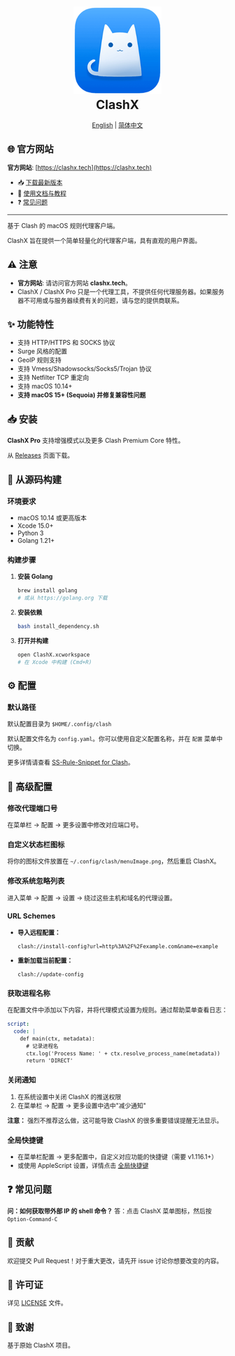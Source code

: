 <h1 align="center">
  <img src="https://github.com/charlessnow/ClashX/raw/master/clashx.png" alt="Clash" width="200">
  <br>
  ClashX
  <br>
</h1>

<div align="center">

[English](README.md) | [简体中文](README_zh-CN.md)

</div>

## 🌐 官方网站

**官方网站**: [https://clashx.tech](https://clashx.tech)

- 📥 [下载最新版本](https://clashx.tech/download)
- 📖 [使用文档与教程](https://clashx.tech/tutorial)
- ❓ [常见问题](https://clashx.tech/tutorial#faq)

---

基于 Clash 的 macOS 规则代理客户端。

ClashX 旨在提供一个简单轻量化的代理客户端，具有直观的用户界面。

## ⚠️ 注意

- **官方网站**: 请访问官方网站 **clashx.tech**。
- ClashX / ClashX Pro 只是一个代理工具，不提供任何代理服务器。如果服务器不可用或与服务器续费有关的问题，请与您的提供商联系。

## ✨ 功能特性

- 支持 HTTP/HTTPS 和 SOCKS 协议
- Surge 风格的配置
- GeoIP 规则支持
- 支持 Vmess/Shadowsocks/Socks5/Trojan 协议
- 支持 Netfilter TCP 重定向
- 支持 macOS 10.14+
- **支持 macOS 15+ (Sequoia) 并修复兼容性问题**

## 📥 安装

**ClashX Pro** 支持增强模式以及更多 Clash Premium Core 特性。

从 [Releases](https://github.com/charlessnow/ClashX/releases) 页面下载。

## 🔨 从源码构建

### 环境要求

- macOS 10.14 或更高版本
- Xcode 15.0+
- Python 3
- Golang 1.21+

### 构建步骤

1. **安装 Golang**
   ```bash
   brew install golang
   # 或从 https://golang.org 下载
   ```

2. **安装依赖**
   ```bash
   bash install_dependency.sh
   ```

3. **打开并构建**
   ```bash
   open ClashX.xcworkspace
   # 在 Xcode 中构建 (Cmd+R)
   ```

## ⚙️ 配置

### 默认路径

默认配置目录为 `$HOME/.config/clash`

默认配置文件名为 `config.yaml`。你可以使用自定义配置名称，并在 `配置` 菜单中切换。

更多详情请查看 [SS-Rule-Snippet for Clash](https://github.com/Hackl0us/SS-Rule-Snippet/blob/master/LAZY_RULES/clash.yaml)。

## 🔧 高级配置

### 修改代理端口号

在菜单栏 → 配置 → 更多设置中修改对应端口号。

### 自定义状态栏图标

将你的图标文件放置在 `~/.config/clash/menuImage.png`，然后重启 ClashX。

### 修改系统忽略列表

进入菜单 → 配置 → 设置 → 绕过这些主机和域名的代理设置。

### URL Schemes

- **导入远程配置：**
  ```
  clash://install-config?url=http%3A%2F%2Fexample.com&name=example
  ```

- **重新加载当前配置：**
  ```
  clash://update-config
  ```

### 获取进程名称

在配置文件中添加以下内容，并将代理模式设置为规则。通过帮助菜单查看日志：

```yaml
script:
  code: |
    def main(ctx, metadata):
      # 记录进程名
      ctx.log('Process Name: ' + ctx.resolve_process_name(metadata))
      return 'DIRECT'
```

### 关闭通知

1. 在系统设置中关闭 ClashX 的推送权限
2. 在菜单栏 → 配置 → 更多设置中选中"减少通知"

**注意：** 强烈不推荐这么做，这可能导致 ClashX 的很多重要错误提醒无法显示。

### 全局快捷键

- 在菜单栏配置 → 更多配置中，自定义对应功能的快捷键（需要 v1.116.1+）
- 或使用 AppleScript 设置，详情点击 [全局快捷键](Shortcuts.md)

## ❓ 常见问题

**问：如何获取带外部 IP 的 shell 命令？**
答：点击 ClashX 菜单图标，然后按 `Option-Command-C`

## 🤝 贡献

欢迎提交 Pull Request！对于重大更改，请先开 issue 讨论你想要改变的内容。

## 📄 许可证

详见 [LICENSE](LICENSE) 文件。

## 🙏 致谢

基于原始 ClashX 项目。
